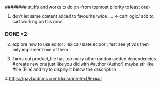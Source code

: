 ########
stuffs and works to do on (from topmost priority to least one)


1. don't let same content added to favourite twice .... => cart logic/ add to cart 
working on this now 

### DONE *2



2. explore how to use editor : lexical/ slate edioor ; first see yt vds then only implement one of them 

3. Turns out product_file has too many other random added dependencies # create new one just like you did with #author (Author) maybe sth like #file (File) and try to display it below the description 


4.https://payloadcms.com/docs/rich-text/lexical